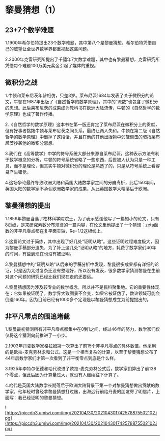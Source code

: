 # 黎曼猜想（1）

## 23+7个数学难题

1.1900年希尔伯特提出23个数学难题，其中第八个是黎曼猜想。希尔伯特凭借自己的威望让全世界数学界都重视起这些问题。


2.2000年克雷研究所提出了千禧年7大数学难题，其中也有黎曼猜想，克雷研究所凭借每个难题100万美元奖金引起了媒体的重视。

## 微积分之战

1.牛顿和莱布尼茨年龄相仿，只差3岁。莱布尼茨1684年发表了关于微积分的论文，牛顿在1687年出版了《自然哲学的数学原理》，其中的“流数”也包含了微积分的思想。此后莱布尼茨的成果成为教科书在欧洲大陆流传，牛顿的《自然哲学的数学原理》也成了著作传播。


2.《自然哲学的数学原理》这本书在第一版还肯定了莱布尼茨在微积分上的贡献，但有好事者挑拨牛顿与莱布尼茨之间关系，最终让两人失和。牛顿在第二版《自然哲学的数学原理》中删掉了这段话，并且在他的其他出版物中旁敲侧击的暗指莱布尼茨抄袭他的微积分思想。


3.我们在《高等数学》中学的符号系统大部分来源自莱布尼茨，这种表示方法有利于数学概念的分析，牛顿的符号系统省略了一些东西，后世被人认为只是一种工具，而不是理论，但其实牛顿对微积分的理论是熟透了的，只是从符号系统上看容易产生错觉。


4.这场争论最终导致欧洲大陆和英国大陆数学家之间的分崩离析，此后150年间，英国大陆的数学家不承认欧洲数学家的成果，从此英国数学大幅落后于欧洲。

## 黎曼猜想的提出

1.1859年黎曼当选了柏林科学院院士，为了表示感谢他写了一篇短小的论文，只有8页纸，是来研究素数分布规律的一篇内容，在论文里他提出了一个猜想：zeta函数的非平凡零点都在复平面实轴，Re=1/2这根线上。


2.这篇论文过于简练，其中出现了好几处“证明从略”。这些证明过程难度极大，因为黎曼手稿部分遗失，为了补上这几处“证明从略”的地方，耗费了数学家们40年的时间，有些到现在也没有被证明。


3.黎曼猜想中的“证明从略”从后来的手稿分析中发现，黎曼很多成果都有详细的论证，只是因为太过复杂还没有整理好，所以没有发表，很多数学家猜测黎曼在生前对这个问题的研究已经比我们现在走的还要远。


4.黎曼猜想因为涉及较专业的数学概念，所以并不是民科聚集地。它的重要性体现在：它如果被证明了，数学界大致图景不会变，如果它被证伪了，数论领域可能会倒退160年。因为目前已经有1000多个定理是以黎曼猜想成立为前提提出的。

## 非平凡零点的围追堵截

1.黎曼最初猜测所有非平凡零点都集中在0到1之间，经过46年的努力，数学家们仅仅将这个猜测向前推进了一小步。


2.1903年丹麦数学家格拉姆第一次算出了前15个非平凡零点的具体数值，他采用的是欧拉-麦克劳林求和公式，这是一个相当复杂的计算，以至于黎曼猜想公布了44年后数学家们才第一次看到了非平衡零点到底是什么样。


3.1925年李特尔伍德和哈代改进了欧拉-麦克劳林公式后，数学家们算出了前138个零点，但此后因为计算量过大，就没有人继续往下计算了。


4.哈代是英国大陆数学长期落后于欧洲大陆背景下第一个对黎曼猜想做出贡献的数学家，他年轻时曾经拿黎曼猜想打过赌，出海远行前给丹麦的朋友寄了明信片，上面写：我已经证明的黎曼猜想。

![https://piccdn3.umiwi.com/img/202104/30/202104301742578875502102.jpg](https://piccdn3.umiwi.com/img/202104/30/202104301742578875502102.jpg)

---
